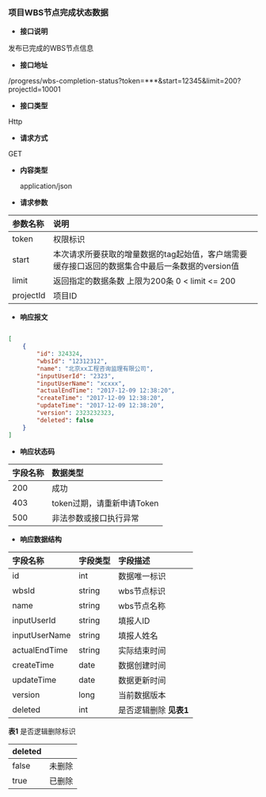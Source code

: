 ### 项目WBS节点完成状态数据

* **接口说明**

发布已完成的WBS节点信息

* **接口地址**

 /progress/wbs-completion-status?token=***&start=12345&limit=200?projectId=10001

* **接口类型**

 Http

* **请求方式**

 GET

* **内容类型**

  application/json

* **请求参数**

| 参数名称 | 说明          |
| :-------| :------------ |
| token   | 权限标识       |
| start   | 本次请求所要获取的增量数据的tag起始值，客户端需要缓存接口返回的数据集合中最后一条数据的version值 |
| limit   | 返回指定的数据条数 上限为200条  0 < limit <= 200 |
| projectId   | 项目ID |

* **响应报文**

```json

[
    {
        "id": 324324,
        "wbsId": "12312312",
        "name": "北京xx工程咨询监理有限公司",
        "inputUserId": "2323",
        "inputUserName": "xcxxx",
        "actualEndTime": "2017-12-09 12:38:20",
        "createTime": "2017-12-09 12:38:20",
        "updateTime": "2017-12-09 12:38:20",
        "version": 2323232323,
        "deleted": false
    }
]

```

* **响应状态码**

| 字段名称 | 数据类型 |
| :--- | :--- |
| 200 | 成功 |
| 403 | token过期，请重新申请Token |
| 500 | 非法参数或接口执行异常 |

* **响应数据结构**

| 字段名称 | 字段类型 | 字段描述 |
| :--- | :--- | :--- |
| id | int | 数据唯一标识 |
| wbsId | string | wbs节点标识 |
| name | string | wbs节点名称 |
| inputUserId | string | 填报人ID |
| inputUserName | string | 填报人姓名 |
| actualEndTime | string | 实际结束时间 |
| createTime | date | 数据创建时间 |
| updateTime | date | 数据更新时间 |
| version | long | 当前数据版本 |
| deleted     | int  | 是否逻辑删除 **见表1**|

**表1**  是否逻辑删除标识

| deleted |  |
| :--- | :--- |
| false | 未删除 |
| true | 已删除 |

